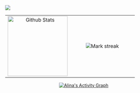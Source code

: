 <a href="https://github.com/ruslanzianevich/ruslanzianevich">
  <img align="center" src="https://github-readme-stats.vercel.app/api?username=ruslanzianevich&show_icons=true&line_height=27&count_private=true&title_color=ffffff&text_color=c9cacc&icon_color=2bbc8a&bg_color=1d1f21"/>
</a>
<table>
<td width="50%" align="center">
<a href="https://github.com/aglumova/aglumova">
 <img alt="Github Stats" src="https://github-readme-stats.vercel.app/api/?username=ruslanzianevich&show_icons=true&count_private=true&theme=react&hide_border=true&bg_color=1F222E&title_color=F85D7F&icon_color=F8D866&custom_title=GitHub+Stats" height="192px"/>
</a>
</td>
  <td width="50%" align="center">
<img  title="🔥 Get streak stats for your profile at git.io/streak-stats" alt="Mark streak" src="https://github-readme-streak-stats.herokuapp.com/?user=ruslanzianevich&theme=react&hide_border=true" />
</td>
</table>
  

<p  align="center">
<a  href="https://github.com/aglumova/github-readme-activity-graph"><img  alt="Alina's Activity Graph"  src="https://activity-graph.herokuapp.com/graph?username=ruslanzianevich&bg_color=0D1117&color=5BCDEC&line=5BCDEC&point=FFFFFF&hide_border=true&no-bg=true&no-frame=true" /></a>
</p>
